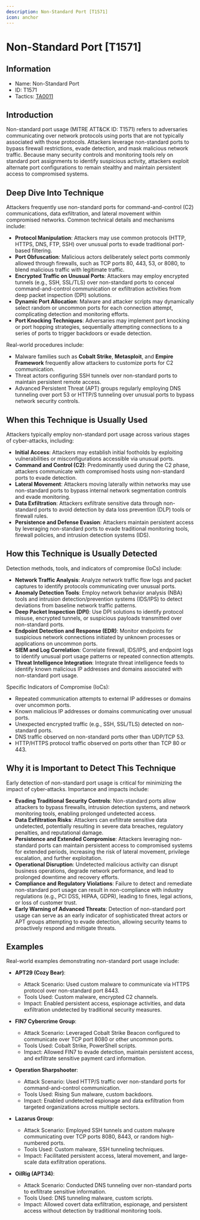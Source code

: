 ```yaml
---
description: Non-Standard Port [T1571]
icon: anchor
---
```


# Non-Standard Port [T1571]

## Information

- Name: Non-Standard Port
- ID: T1571
- Tactics: [TA0011](../TA0011/TA0011.md)

## Introduction

Non-standard port usage (MITRE ATT&CK ID: T1571) refers to adversaries communicating over network protocols using ports that are not typically associated with those protocols. Attackers leverage non-standard ports to bypass firewall restrictions, evade detection, and mask malicious network traffic. Because many security controls and monitoring tools rely on standard port assignments to identify suspicious activity, attackers exploit alternate port configurations to remain stealthy and maintain persistent access to compromised systems.

## Deep Dive Into Technique

Attackers frequently use non-standard ports for command-and-control (C2) communications, data exfiltration, and lateral movement within compromised networks. Common technical details and mechanisms include:

- **Protocol Manipulation**: Attackers may use common protocols (HTTP, HTTPS, DNS, FTP, SSH) over unusual ports to evade traditional port-based filtering.
- **Port Obfuscation**: Malicious actors deliberately select ports commonly allowed through firewalls, such as TCP ports 80, 443, 53, or 8080, to blend malicious traffic with legitimate traffic.
- **Encrypted Traffic on Unusual Ports**: Attackers may employ encrypted tunnels (e.g., SSH, SSL/TLS) over non-standard ports to conceal command-and-control communication or exfiltration activities from deep packet inspection (DPI) solutions.
- **Dynamic Port Allocation**: Malware and attacker scripts may dynamically select random or uncommon ports for each connection attempt, complicating detection and monitoring efforts.
- **Port Knocking Techniques**: Adversaries may implement port knocking or port hopping strategies, sequentially attempting connections to a series of ports to trigger backdoors or evade detection.

Real-world procedures include:

- Malware families such as **Cobalt Strike**, **Metasploit**, and **Empire Framework** frequently allow attackers to customize ports for C2 communication.
- Threat actors configuring SSH tunnels over non-standard ports to maintain persistent remote access.
- Advanced Persistent Threat (APT) groups regularly employing DNS tunneling over port 53 or HTTP/S tunneling over unusual ports to bypass network security controls.

## When this Technique is Usually Used

Attackers typically employ non-standard port usage across various stages of cyber-attacks, including:

- **Initial Access**: Attackers may establish initial footholds by exploiting vulnerabilities or misconfigurations accessible via unusual ports.
- **Command and Control (C2)**: Predominantly used during the C2 phase, attackers communicate with compromised hosts using non-standard ports to evade detection.
- **Lateral Movement**: Attackers moving laterally within networks may use non-standard ports to bypass internal network segmentation controls and evade monitoring.
- **Data Exfiltration**: Attackers exfiltrate sensitive data through non-standard ports to avoid detection by data loss prevention (DLP) tools or firewall rules.
- **Persistence and Defense Evasion**: Attackers maintain persistent access by leveraging non-standard ports to evade traditional monitoring tools, firewall policies, and intrusion detection systems (IDS).

## How this Technique is Usually Detected

Detection methods, tools, and indicators of compromise (IoCs) include:

- **Network Traffic Analysis**: Analyze network traffic flow logs and packet captures to identify protocols communicating over unusual ports.
- **Anomaly Detection Tools**: Employ network behavior analysis (NBA) tools and intrusion detection/prevention systems (IDS/IPS) to detect deviations from baseline network traffic patterns.
- **Deep Packet Inspection (DPI)**: Use DPI solutions to identify protocol misuse, encrypted tunnels, or suspicious payloads transmitted over non-standard ports.
- **Endpoint Detection and Response (EDR)**: Monitor endpoints for suspicious network connections initiated by unknown processes or applications on uncommon ports.
- **SIEM and Log Correlation**: Correlate firewall, IDS/IPS, and endpoint logs to identify unusual port usage patterns or repeated connection attempts.
- **Threat Intelligence Integration**: Integrate threat intelligence feeds to identify known malicious IP addresses and domains associated with non-standard port usage.

Specific Indicators of Compromise (IoCs):

- Repeated communication attempts to external IP addresses or domains over uncommon ports.
- Known malicious IP addresses or domains communicating over unusual ports.
- Unexpected encrypted traffic (e.g., SSH, SSL/TLS) detected on non-standard ports.
- DNS traffic observed on non-standard ports other than UDP/TCP 53.
- HTTP/HTTPS protocol traffic observed on ports other than TCP 80 or 443.

## Why it is Important to Detect This Technique

Early detection of non-standard port usage is critical for minimizing the impact of cyber-attacks. Importance and impacts include:

- **Evading Traditional Security Controls**: Non-standard ports allow attackers to bypass firewalls, intrusion detection systems, and network monitoring tools, enabling prolonged undetected access.
- **Data Exfiltration Risks**: Attackers can exfiltrate sensitive data undetected, potentially resulting in severe data breaches, regulatory penalties, and reputational damage.
- **Persistence and Extended Compromise**: Attackers leveraging non-standard ports can maintain persistent access to compromised systems for extended periods, increasing the risk of lateral movement, privilege escalation, and further exploitation.
- **Operational Disruption**: Undetected malicious activity can disrupt business operations, degrade network performance, and lead to prolonged downtime and recovery efforts.
- **Compliance and Regulatory Violations**: Failure to detect and remediate non-standard port usage can result in non-compliance with industry regulations (e.g., PCI DSS, HIPAA, GDPR), leading to fines, legal actions, or loss of customer trust.
- **Early Warning of Advanced Threats**: Detection of non-standard port usage can serve as an early indicator of sophisticated threat actors or APT groups attempting to evade detection, allowing security teams to proactively respond and mitigate threats.

## Examples

Real-world examples demonstrating non-standard port usage include:

- **APT29 (Cozy Bear)**:

  - Attack Scenario: Used custom malware to communicate via HTTPS protocol over non-standard port 8443.
  - Tools Used: Custom malware, encrypted C2 channels.
  - Impact: Enabled persistent access, espionage activities, and data exfiltration undetected by traditional security measures.

- **FIN7 Cybercrime Group**:

  - Attack Scenario: Leveraged Cobalt Strike Beacon configured to communicate over TCP port 8080 or other uncommon ports.
  - Tools Used: Cobalt Strike, PowerShell scripts.
  - Impact: Allowed FIN7 to evade detection, maintain persistent access, and exfiltrate sensitive payment card information.

- **Operation Sharpshooter**:

  - Attack Scenario: Used HTTP/S traffic over non-standard ports for command-and-control communication.
  - Tools Used: Rising Sun malware, custom backdoors.
  - Impact: Enabled undetected espionage and data exfiltration from targeted organizations across multiple sectors.

- **Lazarus Group**:

  - Attack Scenario: Employed SSH tunnels and custom malware communicating over TCP ports 8080, 8443, or random high-numbered ports.
  - Tools Used: Custom malware, SSH tunneling techniques.
  - Impact: Facilitated persistent access, lateral movement, and large-scale data exfiltration operations.

- **OilRig (APT34)**:
  - Attack Scenario: Conducted DNS tunneling over non-standard ports to exfiltrate sensitive information.
  - Tools Used: DNS tunneling malware, custom scripts.
  - Impact: Allowed covert data exfiltration, espionage, and persistent access without detection by traditional monitoring tools.
